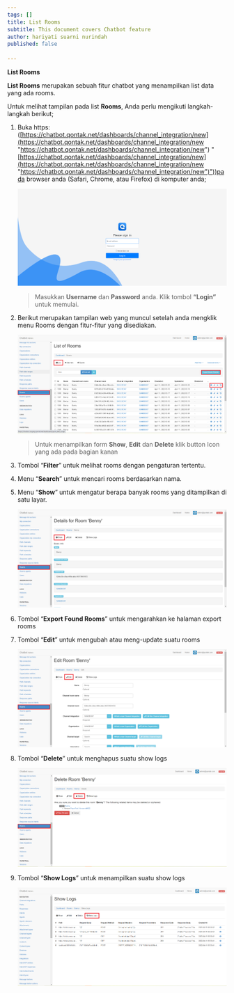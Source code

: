 ```yaml
---
tags: []
title: List Rooms
subtitle: This document covers Chatbot feature
author: hariyati suarni nurindah
published: false

---
```

**List Rooms**

**List Rooms** merupakan sebuah fitur chatbot yang menampilkan list data yang ada rooms.

Untuk melihat tampilan pada list **Rooms**, Anda perlu mengikuti langkah-langkah berikut;

1. Buka https: ([https://chatbot.qontak.net/dashboards/channel_integration/new](https://chatbot.qontak.net/dashboards/channel_integration/new "https://chatbot.qontak.net/dashboards/channel_integration/new") "[https://chatbot.qontak.net/dashboards/channel_integration/new](https://chatbot.qontak.net/dashboards/channel_integration/new "https://chatbot.qontak.net/dashboards/channel_integration/new")"))pada browser anda (Safari, Chrome, atau Firefox) di komputer anda;

   ![](/uploads/channell.PNG)

   > Masukkan **Username** dan **Password** anda. Klik tombol **“Login”** untuk memulai.
2. Berikut merupakan tampilan web yang muncul setelah anda mengklik menu Rooms dengan fitur-fitur yang disediakan.

   ![](/uploads/rooms1.PNG)

   > Untuk menampilkan form **Show**, **Edit** dan **Delete** klik button Icon yang ada pada bagian kanan
3. Tombol “**Filter**” untuk melihat rooms  dengan pengaturan tertentu.
4. Menu “**Search**” untuk mencari rooms  berdasarkan nama.
5. Menu “**Show**” untuk mengatur berapa banyak rooms  yang ditampilkan di satu layar.

   ![](/uploads/rooms2-2.PNG)
6. Tombol “**Export Found Rooms**” untuk mengarahkan ke halaman export rooms
7. Tombol “**Edit**” untuk mengubah atau meng-update suatu rooms

   ![](/uploads/rooms3.PNG)
8. Tombol “**Delete**” untuk menghapus suatu show logs

   ![](/uploads/rooms4.PNG)
9. Tombol “**Show Logs**” untuk menampilkan suatu show logs

   ![](/uploads/rooms5.PNG)
